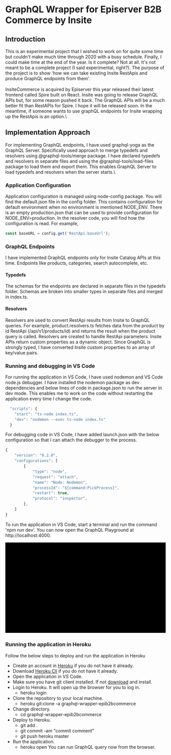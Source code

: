 # GraphQL Wrapper for Episerver B2B Commerce by Insite

## Introduction
This is an experimental project that I wished to work on for quite some time but couldn't make much time through 2020 with a busy schedule. Finally, I could make time at the end of the year. Is it complete? Not at all. It's not meant to be a complete project (I said experimental, right?). The purpose of the project is to show 'how we can take existing Insite RestApis and produce GraphQL endpoints from them'.\
\
InsiteCommerce is acquired by Episerver this year released their latest frontend called Spire built on React. Insite was going to release GraphQL APIs but, for some reason pushed it back. The GraphQL APIs will be a much better fit than RestAPIs for Spire. I hope it will be released soon. In the meantime, if someone wants to use graphQL endpoints for Insite wrapping up the RestApis is an option.\

## Implementation Approach
For implementing GraphQL endpoints, I have used graphql-yoga as the GraphQL Server. Specifically used approach to merge typedefs and resolvers using @graphql-tools/merge package. I have declared typedefs and resolvers in separate files and using the @graphql-tools/load-files package to load them and export them. This enables GraphQL Server to load typedefs and resolvers when the server starts.\
### Application Configuration
Application configuration is managed using node-config package. You will find the default.json file in the config folder. This contains configuration for default environment when no environment is mentioned NODE_ENV. There is an empty production.json that can be used to provide configuration for NODE_ENV=production. In the resolver code, you will find how the configuration is read. For example,
```javascript
const baseURL = config.get('RestApi.baseUrl');
```

### GraphQL Endpoints
I have implemented GraphQL endpoints only for Insite Catalog APIs at this time. Endpoints like products, categories, search autocomplete, etc.
#### Typedefs
The schemas for the endpoints are declared in separate files in the typedefs folder. Schemas are broken into smaller types in separate files and merged in index.ts. 
#### Resolvers
Resolvers are used to convert RestApi results from Insite to GraphQL queries. For example, product.resolvers.ts fetches data from the product by id RestApi (/api/v1/products/id) and returns the result when the product query is called. Resolvers are created to handle RestApi parameters. Insite APIs return custom properties as a dynamic object. Since GraphQL is strongly typed, I have converted Insite custom properties to an array of key/value pairs.
### Running and debugging in VS Code
For running the application in VS Code, I have used nodemon and VS Code node.js debugger. I have installed the nodemon package as dev dependencies and below lines of code in package.json to run the server in dev mode. This enables me to work on the code without restarting the application every time I change the code.
```Javascript
  "scripts": {
    "start": "ts-node index.ts",
    "dev": "nodemon --exec ts-node index.ts"
  }
```
For debugging code in VS Code, I have added launch.json with the below configuration so that I can attach the debugger to the process.
```Javascript
{
    "version": "0.2.0",
    "configurations": [
        {
            "type": "node",
            "request": "attach",
            "name": "Node: Nodemon",
            "processId": "${command:PickProcess}",
            "restart": true,
            "protocol": "inspector",
        },
    ]
}

```
To run the application in VS Code, start a terminal and run the command 'npm run dev'. You can now open the GraphQL Playground at http://localhost:4000.

![](graphql-wrapper.gif)

### Running the application in Heroku
Follow the below steps to deploy and run the application in Heroku
* Create an account in [Heroku](https://Heroku.com) if you do not have it already.
* Download [Heroku Cli](https://devcenter.heroku.com/articles/heroku-cli) if you do not have it already.
* Open the application in VS Code.
* Make sure you have git client installed. If not [download](https://git-scm.com/) and install. 
* Login to Heroku. It will open up the browser for you to log in.
  * heroku login
* Clone the repository to your local machine.
  * heroku git:clone -a graphql-wrapper-epib2bcommerce
* Change directory. 
  * cd graphql-wrapper-epib2bcommerce
* Deploy to Heroku.
  * git add .
  * git commit -am "commit comment"
  * git push heroku master
* Run the application.
  * heroku open
You can run GraphQL query now from the browser.
